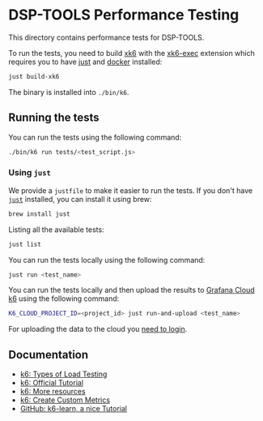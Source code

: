 # DSP-TOOLS Performance Testing

This directory contains performance tests for DSP-TOOLS.

To run the tests, you need to build [xk6](https://k6.io/docs/extensions/#xk6-makes-custom-binaries)
with the [xk6-exec](https://github.com/grafana/xk6-exec) extension which requires you to have
[just](#using-just) and [docker](https://www.docker.com/) installed:

```sh
just build-xk6
```

The binary is installed into `./bin/k6`.

## Running the tests

You can run the tests using the following command:

```sh
./bin/k6 run tests/<test_script.js>
```

### Using `just`

We provide a `justfile` to make it easier to run the tests.
If you don't have [`just`](https://just.systems/man/en/) installed, you can install it using brew:

```sh
brew install just
```

Listing all the available tests:

```sh
just list
```

You can run the tests locally using the following command:

```sh
just run <test_name>
```

You can run the tests locally and then upload the results to
[Grafana Cloud k6](https://grafana.com/docs/grafana-cloud/testing/k6/) using the following command:

```sh
K6_CLOUD_PROJECT_ID=<project_id> just run-and-upload <test_name>
```

For uploading the data to the cloud you [need to login](https://grafana.com/docs/k6/latest/results-output/real-time/cloud/#instructions).

## Documentation

- [k6: Types of Load Testing](https://grafana.com/load-testing/types-of-load-testing/)
- [k6: Official Tutorial](https://k6.io/docs/examples/tutorials/get-started-with-k6/)
- [k6: More resources](https://k6.io/docs/get-started/resources/)
- [k6: Create Custom Metrics](https://k6.io/docs/using-k6/metrics/create-custom-metrics/)
- [GitHub: k6-learn, a nice Tutorial](https://github.com/grafana/k6-learn/blob/main/Modules/II-k6-Foundations/01-Getting-started-with-k6-OSS.md)
